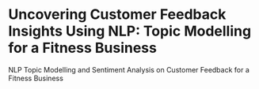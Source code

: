 # Uncovering Customer Feedback Insights Using NLP: Topic Modelling for a Fitness Business
NLP Topic Modelling and Sentiment Analysis on Customer Feedback for a Fitness Business
